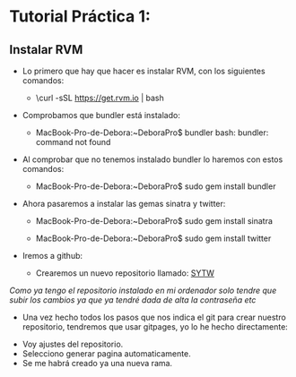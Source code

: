 # Tutorial Práctica 1:
## Instalar RVM 
* Lo primero que hay que hacer es instalar RVM, con los siguientes comandos: 
  -  \curl -sSL https://get.rvm.io | bash

* Comprobamos que bundler está instalado:
  - MacBook-Pro-de-Debora:~DeboraPro$ bundler 
bash: bundler: command not found

* Al comprobar que no tenemos instalado bundler lo haremos con estos comandos:
  - MacBook-Pro-de-Debora:~DeboraPro$ sudo gem install bundler



+ Ahora pasaremos a instalar las gemas sinatra y twitter:
  - MacBook-Pro-de-Debora:~DeboraPro$ sudo gem install sinatra

  - MacBook-Pro-de-Debora:~DeboraPro$ sudo gem install twitter

+ Iremos a github:
  - Crearemos un nuevo repositorio llamado: [SYTW](https://github.com/alu0100537154/SYTW.git)

*Como ya tengo el repositorio instalado en mi ordenador solo tendre que subir los cambios ya que ya tendré dada de alta la contraseña etc*

+  Una vez hecho todos los pasos que nos indica el git para crear nuestro repositorio, tendremos que usar gitpages, yo lo he hecho directamente:
  - Voy ajustes del repositorio.
  - Selecciono generar pagina automaticamente.
  - Se me habrá creado ya una nueva rama.
